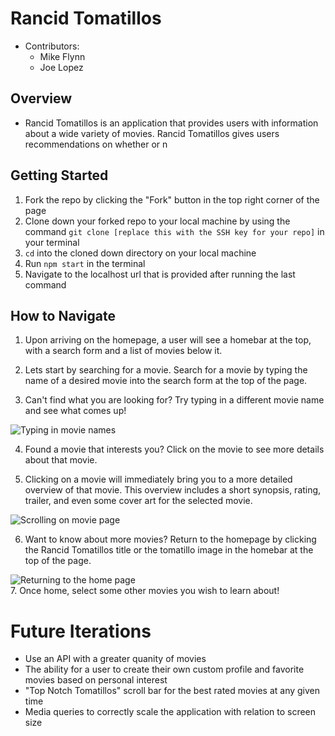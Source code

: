 # Rancid Tomatillos

- Contributors: 
  - Mike Flynn
  - Joe Lopez

## Overview

- Rancid Tomatillos is an application that provides users with information about a wide variety of movies.  Rancid Tomatillos gives users recommendations on whether or n

## Getting Started 

1. Fork the repo by clicking the "Fork" button in the top right corner of the page
2. Clone down your forked repo to your local machine by using the command `git clone [replace this with the SSH key for your repo]` in your terminal
3. `cd` into the cloned down directory on your local machine 
4. Run `npm start` in the terminal 
5. Navigate to the localhost url that is provided after running the last command

## How to Navigate

1. Upon arriving on the homepage, a user will see a homebar at the top, with a search form and a list of movies below it.  
    
2. Lets start by searching for a movie.  Search for a movie by typing the name of a desired movie into the search form at the top of the page. 

3. Can't find what you are looking for?  Try typing in a different movie name and see what comes up!

![Typing in movie names](/assets/homepage-navigation.gif)<br />

4. Found a movie that interests you?  Click on the movie to see more details about that movie.   

5. Clicking on a movie will immediately bring you to a more detailed overview of that movie.  This overview includes a short synopsis, rating, trailer, and even some cover art for the selected movie.  

![Scrolling on movie page](/assets/movie-page-navigation.gif)<br />

6. Want to know about more movies?  Return to the homepage by clicking the Rancid Tomatillos title or the tomatillo image in the homebar at the top of the page. 

![Returning to the home page](/assets/return-home.gif)<br />
7. Once home, select some other movies you wish to learn about!

# Future Iterations

- Use an API with a greater quanity of movies 
- The ability for a user to create their own custom profile and favorite movies based on personal interest
- "Top Notch Tomatillos" scroll bar for the best rated movies at any given time
- Media queries to correctly scale the application with relation to screen size
